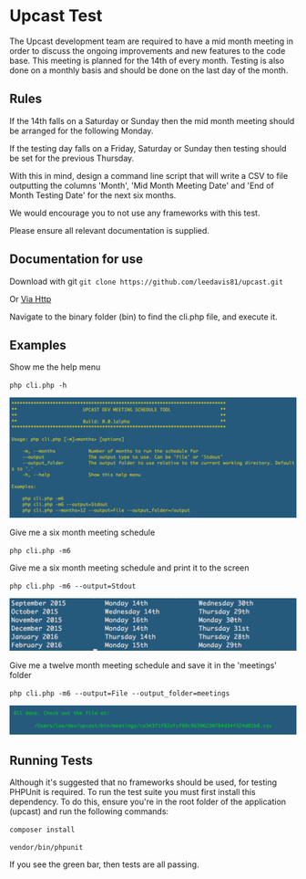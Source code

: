 Upcast Test
===========

The Upcast development team are required to have a mid month meeting in order to discuss the ongoing improvements and new features to the code base. 
This meeting is planned for the 14th of every month. 
Testing is also done on a monthly basis and should be done on the last day of the month.

Rules
-----

If the 14th falls on a Saturday or Sunday then the mid month meeting should be arranged for the following Monday.

If the testing day falls on a Friday, Saturday or Sunday then testing should be set for the previous Thursday.

With this in mind, design a command line script that will write a CSV to file outputting the columns
 'Month', 'Mid Month Meeting Date' and 'End of Month Testing Date' for the next six months.

We would encourage you to not use any frameworks with this test.

Please ensure all relevant documentation is supplied.


Documentation for use
---------------------

Download with git
`git clone https://github.com/leedavis81/upcast.git`

Or [Via Http](https://github.com/leedavis81/upcast/archive/master.zip)

Navigate to the binary folder (bin) to find the cli.php file, and execute it.

Examples
--------

Show me the help menu

`php cli.php -h`

![Help Menu](https://github.com/leedavis81/upcast/raw/master/example_help.png "Example Help Menu")

Give me a six month meeting schedule

`php cli.php -m6`

Give me a six month meeting schedule and print it to the screen

`php cli.php -m6 --output=Stdout`

![Example Stdout](https://github.com/leedavis81/upcast/raw/master/example_stdout.png "Example Stdout")

Give me a twelve month meeting schedule and save it in the 'meetings' folder

`php cli.php -m6 --output=File --output_folder=meetings`

![Example Run](https://github.com/leedavis81/upcast/raw/master/example_run.png "Example Run")

Running Tests
-------------

Although it's suggested that no frameworks should be used, for testing PHPUnit is required. 
To run the test suite you must first install this dependency. 
To do this, ensure you're in the root folder of the application (upcast) and run the following commands:

`composer install`

`vendor/bin/phpunit`

If you see the green bar, then tests are all passing. 


